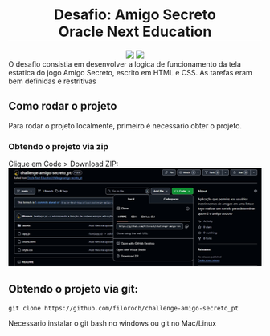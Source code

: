 <div align="center">
  <h1 style="border-bottom: 1px solid white"><strong>Desafio</strong>: Amigo Secreto <br>Oracle Next Education </h1> 
  <img src="https://img.shields.io/github/last-commit/filoroch/challenge-amigo-secreto_pt" />
  <img src="https://img.shields.io/github/created-at/filoroch/challenge-amigo-secreto_pt" />
</div>
O desafio consistia em desenvolver a logica de funcionamento da tela estatica do jogo Amigo Secreto, escrito em HTML e CSS. As tarefas eram bem definidas e restritivas


## Como rodar o projeto
Para rodar o projeto localmente, primeiro é necessario obter o projeto.

### Obtendo o projeto via zip
Clique em Code > Download ZIP:
![print_github_1](assets/image-1.png)
## Obtendo o projeto via git:
```
git clone https://github.com/filoroch/challenge-amigo-secreto_pt
```
Necessario instalar o git bash no windows ou git no Mac/Linux

